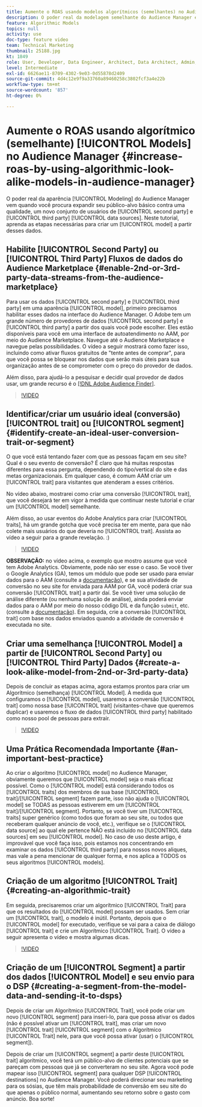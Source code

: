 ```yaml
---
title: Aumente o ROAS usando modelos algorítmicos (semelhantes) no Audience Manager
description: O poder real da modelagem semelhante do Audience Manager é quando você busca expandir seu público-alvo de linha de base em relação a um novo conjunto de usuários de qualidade de fontes de dados de terceiros e fontes de dados de terceiros. Neste tutorial, aprenda as etapas para criar um modelo a partir desses dados.
feature: Algorithmic Models
topics: null
activity: use
doc-type: feature video
team: Technical Marketing
thumbnail: 25188.jpg
kt: 1849
role: User, Developer, Data Engineer, Architect, Data Architect, Admin, Leader
level: Intermediate
exl-id: 6626ae11-8709-4302-9e03-0d55878d2409
source-git-commit: 4d4c12e9f9a33760a89460258c3802fcf3a4e22b
workflow-type: tm+mt
source-wordcount: '857'
ht-degree: 0%

---
```


# Aumente o ROAS usando algorítmico (semelhante) [!UICONTROL Models] no Audience Manager {#increase-roas-by-using-algorithmic-look-alike-models-in-audience-manager}

O poder real da aparência [!UICONTROL Modeling] do Audience Manager vem quando você procura expandir seu público-alvo básico contra uma qualidade, um novo conjunto de usuários de [!UICONTROL second party] e [!UICONTROL third party] [!UICONTROL data sources]. Neste tutorial, aprenda as etapas necessárias para criar um [!UICONTROL model] a partir desses dados.

## Habilite [!UICONTROL Second Party] ou [!UICONTROL Third Party] Fluxos de dados do Audience Marketplace {#enable-2nd-or-3rd-party-data-streams-from-the-audience-marketplace}

Para usar os dados [!UICONTROL second party] e [!UICONTROL third party] em uma aparência [!UICONTROL model], primeiro precisamos habilitar esses dados na interface do Audience Manager. O Adobe tem um grande número de provedores de dados [!UICONTROL second party] e [!UICONTROL third party] a partir dos quais você pode escolher. Eles estão disponíveis para você em uma interface de autoatendimento no AAM, por meio do Audience Marketplace. Navegue até o Audience Marketplace e navegue pelas possibilidades. O vídeo a seguir mostrará como fazer isso, incluindo como ativar fluxos gratuitos de &quot;tente antes de comprar&quot;, para que você possa se bloquear nos dados que serão mais úteis para sua organização antes de se comprometer com o preço do provedor de dados.

Além disso, para ajudá-lo a pesquisar e decidir qual provedor de dados usar, um grande recurso é o [[!DNL Adobe Audience Finder]](https://www.adobe-audience-finder.com/).

>[!VIDEO](https://video.tv.adobe.com/v/25188/?quality=12)

## Identificar/criar um usuário ideal (conversão) [!UICONTROL trait] ou [!UICONTROL segment] {#identify-create-an-ideal-user-conversion-trait-or-segment}

O que você está tentando fazer com que as pessoas façam em seu site? Qual é o seu evento de conversão? É claro que há muitas respostas diferentes para essa pergunta, dependendo do tipo/vertical do site e das metas organizacionais. Em qualquer caso, é comum AAM criar um [!UICONTROL trait] para visitantes que atenderam a esses critérios.

No vídeo abaixo, mostrarei como criar uma conversão [!UICONTROL trait], que você desejará ter em vigor à medida que continuar neste tutorial e criar um [!UICONTROL model] semelhante.

Além disso, ao usar eventos do Adobe Analytics para criar [!UICONTROL traits], há um grande gotcha que você precisa ter em mente, para que não colete mais usuários do que deveria no [!UICONTROL trait]. Assista ao vídeo a seguir para a grande revelação. :)

>[!VIDEO](https://video.tv.adobe.com/v/23431/?quality=12)

**OBSERVAÇÃO:** no vídeo acima, o exemplo que mostro assume que você tem Adobe Analytics. Obviamente, pode não ser esse o caso. Se você tiver o Google Analytics (GA), temos um módulo que pode ser usado para enviar dados para o AAM (consulte a [documentação](https://experienceleague.adobe.com/docs/audience-manager/user-guide/dil-api/dil-modules.html)), e se sua atividade de conversão no seu site for enviada para AAM por GA, você poderá criar sua conversão [!UICONTROL trait] a partir daí. Se você tiver uma solução de análise diferente (ou nenhuma solução de análise), ainda poderá enviar dados para o AAM por meio do nosso código DIL e da função `submit`, etc. (consulte a [documentação](https://experienceleague.adobe.com/docs/audience-manager/user-guide/dil-api/dil-overview.html)). Em seguida, crie a conversão [!UICONTROL trait] com base nos dados enviados quando a atividade de conversão é executada no site.

## Criar uma semelhança [!UICONTROL Model] a partir de [!UICONTROL Second Party] ou [!UICONTROL Third Party] Dados {#create-a-look-alike-model-from-2nd-or-3rd-party-data}

Depois de concluir as etapas acima, agora estamos prontos para criar um Algorítmico (semelhança) [!UICONTROL Model]. À medida que configuramos o [!UICONTROL model], usaremos a conversão [!UICONTROL trait] como nossa base [!UICONTROL trait] (visitantes-chave que queremos duplicar) e usaremos o fluxo de dados [!UICONTROL third party] habilitado como nosso pool de pessoas para extrair.

>[!VIDEO](https://video.tv.adobe.com/v/25190/?quality-12)

## Uma Prática Recomendada Importante {#an-important-best-practice}

Ao criar o algoritmo [!UICONTROL model] no Audience Manager, obviamente queremos que [!UICONTROL model] seja o mais eficaz possível. Como o [!UICONTROL model] está considerando todos os [!UICONTROL traits] dos membros de sua base [!UICONTROL trait]/[!UICONTROL segment] fazem parte, isso não ajuda o [!UICONTROL model] se TODAS as pessoas estiverem em um [!UICONTROL trait]/[!UICONTROL segment]. Portanto, se você tiver um [!UICONTROL traits] super genérico (como todos que foram ao seu site, ou todos que receberam qualquer anúncio de você, etc.), verifique se o [!UICONTROL data source] ao qual ele pertence NÃO está incluído no [!UICONTROL data sources] em seu [!UICONTROL model]. No caso de uso deste artigo, é improvável que você faça isso, pois estamos nos concentrando em examinar os dados [!UICONTROL third party] para nossos novos aliques, mas vale a pena mencionar de qualquer forma, e nos aplica a TODOS os seus algoritmos [!UICONTROL models].

## Criação de um algoritmo [!UICONTROL Trait] {#creating-an-algorithmic-trait}

Em seguida, precisaremos criar um algorítmico [!UICONTROL Trait] para que os resultados do [!UICONTROL model] possam ser usados. Sem criar um [!UICONTROL trait], o modelo é inútil. Portanto, depois que o [!UICONTROL model] for executado, verifique se vai para a caixa de diálogo [!UICONTROL trait] e crie um Algorítmico [!UICONTROL Trait]. O vídeo a seguir apresenta o vídeo e mostra algumas dicas.

>[!VIDEO](https://video.tv.adobe.com/v/25191/?quality=12)

## Criação de um [!UICONTROL Segment] a partir dos dados [!UICONTROL Model] e seu envio para o DSP {#creating-a-segment-from-the-model-data-and-sending-it-to-dsps}

Depois de criar um Algorítmico [!UICONTROL Trait], você pode criar um novo [!UICONTROL segment] para inseri-lo, para que possa ativar os dados (não é possível ativar um [!UICONTROL trait], mas criar um novo [!UICONTROL trait] [!UICONTROL segment] com o Algorítmico [!UICONTROL Trait] nele, para que você possa ativar (usar) o [!UICONTROL segment]).

Depois de criar um [!UICONTROL segment] a partir deste [!UICONTROL trait] algorítmico, você terá um público-alvo de clientes potenciais que se pareçam com pessoas que já se converteram no seu site. Agora você pode mapear isso [!UICONTROL segment] para qualquer DSP [!UICONTROL destinations] no Audience Manager. Você poderá direcionar seu marketing para os sósias, que têm mais probabilidade de conversão em seu site do que apenas o público normal, aumentando seu retorno sobre o gasto com anúncio. Boa sorte!
